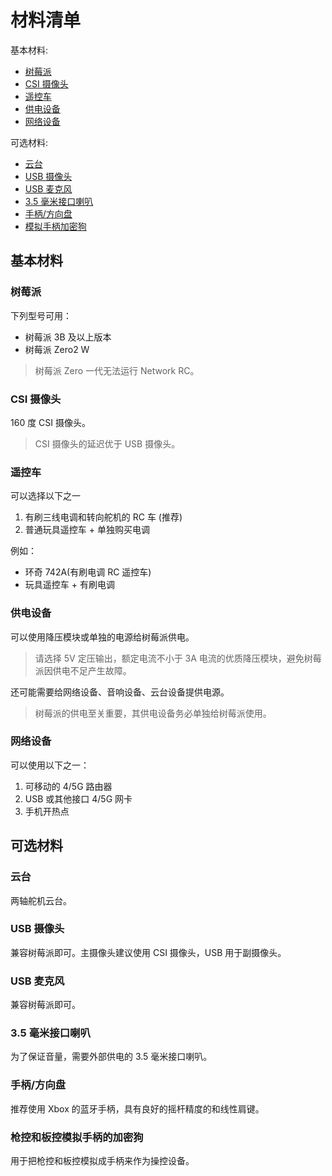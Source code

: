 # 材料清单

基本材料:

- [树莓派](#树莓派)
- [CSI 摄像头](#csi-摄像头)
- [遥控车](#遥控车)
- [供电设备](#供电设备)
- [网络设备](#网络设备)

可选材料:

- [云台](#云台)
- [USB 摄像头](#usb-摄像头)
- [USB 麦克风](#usb-麦克风)
- [3.5 毫米接口喇叭](#35毫米接口喇叭)
- [手柄/方向盘](#手柄方向盘)
- [模拟手柄加密狗](#模拟手柄加密狗)

## 基本材料

### 树莓派

下列型号可用：

- 树莓派 3B 及以上版本
- 树莓派 Zero2 W

> 树莓派 Zero 一代无法运行 Network RC。

### CSI 摄像头

160 度 CSI 摄像头。

> CSI 摄像头的延迟优于 USB 摄像头。

### 遥控车

可以选择以下之一

1. 有刷三线电调和转向舵机的 RC 车 (推荐)
2. 普通玩具遥控车 + 单独购买电调

例如：

- 环奇 742A(有刷电调 RC 遥控车)
- 玩具遥控车 + 有刷电调

### 供电设备

可以使用降压模块或单独的电源给树莓派供电。

> 请选择 5V 定压输出，额定电流不小于 3A 电流的优质降压模块，避免树莓派因供电不足产生故障。

还可能需要给网络设备、音响设备、云台设备提供电源。

> 树莓派的供电至关重要，其供电设备务必单独给树莓派使用。

### 网络设备

可以使用以下之一：

1. 可移动的 4/5G 路由器
2. USB 或其他接口 4/5G 网卡
3. 手机开热点

## 可选材料

### 云台

两轴舵机云台。

### USB 摄像头

兼容树莓派即可。主摄像头建议使用 CSI 摄像头，USB 用于副摄像头。

### USB 麦克风

兼容树莓派即可。

### 3.5 毫米接口喇叭

为了保证音量，需要外部供电的 3.5 毫米接口喇叭。

### 手柄/方向盘

推荐使用 Xbox 的蓝牙手柄，具有良好的摇杆精度的和线性肩键。

### 枪控和板控模拟手柄的加密狗

用于把枪控和板控模拟成手柄来作为操控设备。
